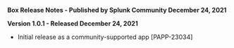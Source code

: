 **Box Release Notes - Published by Splunk Community December 24, 2021**


**Version 1.0.1 - Released December 24, 2021**

* Initial release as a community-supported app [PAPP-23034]